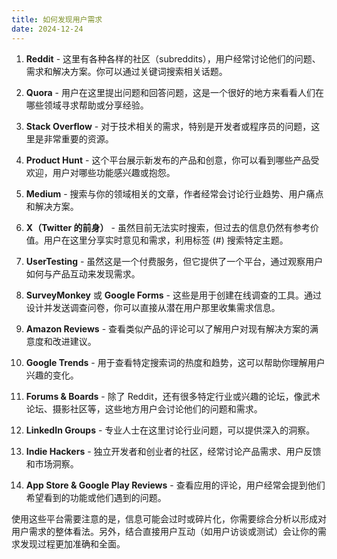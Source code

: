 ```yaml
---
title: 如何发现用户需求
date: 2024-12-24
---
```

1. **Reddit** - 这里有各种各样的社区（subreddits），用户经常讨论他们的问题、需求和解决方案。你可以通过关键词搜索相关话题。

2. **Quora** - 用户在这里提出问题和回答问题，这是一个很好的地方来看看人们在哪些领域寻求帮助或分享经验。

3. **Stack Overflow** - 对于技术相关的需求，特别是开发者或程序员的问题，这里是非常重要的资源。

4. **Product Hunt** - 这个平台展示新发布的产品和创意，你可以看到哪些产品受欢迎，用户对哪些功能感兴趣或抱怨。

5. **Medium** - 搜索与你的领域相关的文章，作者经常会讨论行业趋势、用户痛点和解决方案。

6. **X（Twitter 的前身）** - 虽然目前无法实时搜索，但过去的信息仍然有参考价值。用户在这里分享实时意见和需求，利用标签 (#) 搜索特定主题。

7. **UserTesting** - 虽然这是一个付费服务，但它提供了一个平台，通过观察用户如何与产品互动来发现需求。

8. **SurveyMonkey** 或 **Google Forms** - 这些是用于创建在线调查的工具。通过设计并发送调查问卷，你可以直接从潜在用户那里收集需求信息。

9. **Amazon Reviews** - 查看类似产品的评论可以了解用户对现有解决方案的满意度和改进建议。

10. **Google Trends** - 用于查看特定搜索词的热度和趋势，这可以帮助你理解用户兴趣的变化。

11. **Forums & Boards** - 除了 Reddit，还有很多特定行业或兴趣的论坛，像武术论坛、摄影社区等，这些地方用户会讨论他们的问题和需求。

12. **LinkedIn Groups** - 专业人士在这里讨论行业问题，可以提供深入的洞察。

13. **Indie Hackers** - 独立开发者和创业者的社区，经常讨论产品需求、用户反馈和市场洞察。

14. **App Store & Google Play Reviews** - 查看应用的评论，用户经常会提到他们希望看到的功能或他们遇到的问题。

使用这些平台需要注意的是，信息可能会过时或碎片化，你需要综合分析以形成对用户需求的整体看法。另外，结合直接用户互动（如用户访谈或测试）会让你的需求发现过程更加准确和全面。
